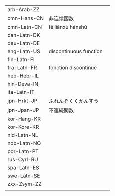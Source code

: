 | | | |
|-|-|-|
| arb-Arab-ZZ |  |  |
| cmn-Hans-CN | 非连续函数 |  |
| cmn-Latn-CN | fēiliánxù hánshù |  |
| dan-Latn-DK |  |  |
| deu-Latn-DE |  |  |
| eng-Latn-US | discontinuous function |  |
| fin-Latn-FI |  |  |
| fra-Latn-FR | fonction discontinue |  |
| heb-Hebr-IL |  |  |
| hin-Deva-IN |  |  |
| ita-Latn-IT |  |  |
| jpn-Hrkt-JP | ふれんぞくくかんすう |  |
| jpn-Jpan-JP | 不連続関数 |  |
| kor-Hang-KR |  |  |
| kor-Kore-KR |  |  |
| nld-Latn-NL |  |  |
| nob-Latn-NO |  |  |
| por-Latn-PT |  |  |
| rus-Cyrl-RU |  |  |
| spa-Latn-ES |  |  |
| swe-Latn-SE |  |  |
| zxx-Zsym-ZZ |  |  |
|  |  |  |